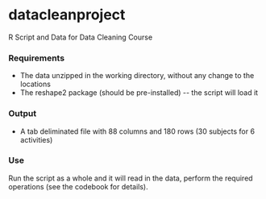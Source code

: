 datacleanproject
================

R Script and Data for Data Cleaning Course

### Requirements

* The data unzipped in the working directory, without any change to the locations
* The reshape2 package (should be pre-installed) -- the script will load it

### Output

* A tab deliminated file with 88 columns and 180 rows (30 subjects for 6 activities)

### Use

Run the script as a whole and it will read in the data, perform the required operations (see the codebook for details).
